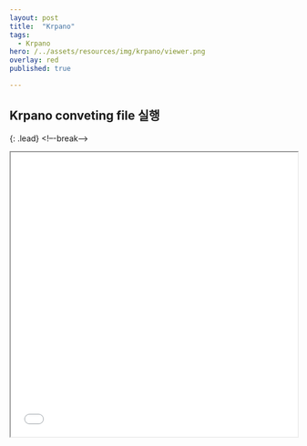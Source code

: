 ```yaml
---
layout: post
title:  "Krpano"
tags:
  - Krpano
hero: /../assets/resources/img/krpano/viewer.png
overlay: red
published: true

---
```

## Krpano conveting file 실행
{: .lead}
<!–-break-–>
<iframe width="100%" height="500px;" src="/../assets/resources/html/krpano/3/index.html"></iframe>
